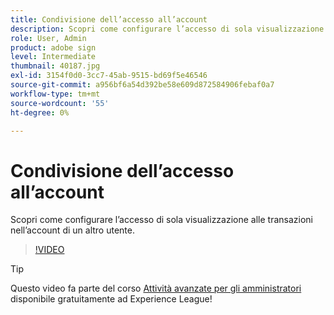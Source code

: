 ```yaml
---
title: Condivisione dell’accesso all’account
description: Scopri come configurare l’accesso di sola visualizzazione alle transazioni nell’account di un altro utente
role: User, Admin
product: adobe sign
level: Intermediate
thumbnail: 40187.jpg
exl-id: 3154f0d0-3cc7-45ab-9515-bd69f5e46546
source-git-commit: a956bf6a54d392be58e609d872584906febaf0a7
workflow-type: tm+mt
source-wordcount: '55'
ht-degree: 0%

---
```


# Condivisione dell’accesso all’account

Scopri come configurare l’accesso di sola visualizzazione alle transazioni nell’account di un altro utente.

>[!VIDEO](https://video.tv.adobe.com/v/40187?hidetitle=true)

>[!TIP]
>
>Questo video fa parte del corso [Attività avanzate per gli amministratori](https://experienceleague.adobe.com/?recommended=Sign-A-1-2020.1) disponibile gratuitamente ad Experience League!
